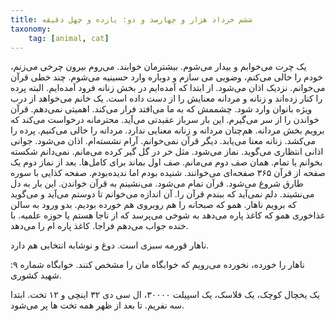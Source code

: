 ```yaml
---
title: ششم خرداد هزار و چهارصد و دو: یازده و چهل دقیقه
taxonomy:
    tag: [animal, cat]
---
```


یک چرت می‌خوابم و بیدار می‌شوم. بیشترمان خوابند. می‌روم بیرون چرخی می‌زنم، خودم را خالی می‌کنم، وضویی می سازم و دوباره وارد حسینیه می‌شوم. چند خطی قرآن می‌خوانم. نزدیک اذان می‌شود. از ابتدا که آمده‌ایم در بخش زنانه فرود آمده‌ایم. البته پرده را کنار زده‌اند و زنانه و مردانه معنایش را از دست داده است. یک خانم می‌خواهد از درب ویژه بانوان وارد شود. چشممش که به ما می‌افتد فرار می‌کند. اهمیتی نمی‌دهم. قرآن خواندن را از سر می‌گیرم. این بار سرباز عقیدتی می‌آید. محترمانه درخواست می‌کند که برویم بخش مردانه. هم‌چنان مردانه و زنانه معنایی ندارد. مردانه را خالی می‌کنیم. پرده را می‌کشد. زنانه معنا می‌یابد. دیگر قرآن نمی‌خوانم. آرام نشسته‌ام. اذان می‌شود. جوانی اذانی انتظاری می‌گوید. نماز می‌شود. مثل خر در گل گیر کرده می‌مانم. نمی‌دانم شکسته بخوانم یا تمام. همان صف دوم می‌مانم. صف اول بماند برای کامل‌ها. بعد از نماز دوم یک صفحه از قرآن ۳۶۵ صفحه‌ای می‌خوانند. شنیده بودم اما ندیده‌بودم. صفحه کذایی با سوره طارق شروع می‌شود. قرآن تمام می‌شود. می‌نشینم به قرآن خواندن. این بار به دل می‌نشیند. دلم نمی‌آید که ببندم قرآن را. آن اندازه می‌خوانم تا دوستم می‌آید و می‌گوید که برویم ناهار. همو که صبحانه را هم روبروی هم خورده بودیم.
بدو ورود به سالن غذاخوری همو که کاغذ پاره می‌دهد به شوخی می‌پرسد که از ناجا هستم یا حوزه علمیه. با خنده جواب می‌دهم فراجا. کاغذ پاره ام را می‌دهد.

ناهار قورمه سبزی است. دوغ و نوشابه انتخابی هم دارد.

ناهار را خورده، نخورده می‌رویم که خوابگاه مان را مشخص کنند. خوابگاه شماره ۹: شهید کشوری.

یک یخچال کوچک، یک فلاسک، یک اسپیلت ۳۰۰۰۰، ال سی دی ۳۲ اینچی و ۱۲ تخت. ابتدا سه نفریم. تا بعد از ظهر همه تخت ها پر می‌شود.